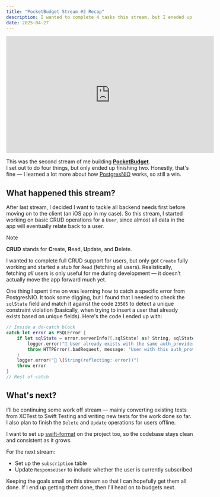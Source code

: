 ```yaml
---
title: "PocketBudget Stream #2 Recap"
description: I wanted to complete 4 tasks this stream, but I eneded up only doing 2 since I didn't account for any troubleshooting time.
date: 2025-04-27
---
```


<iframe width="560" height="315" src="https://www.youtube.com/embed/IBWIWOzYGFQ?si=EUI52IhtaJ0sSUDD" title="YouTube video player" frameborder="0" allow="accelerometer; autoplay; clipboard-write; encrypted-media; gyroscope; picture-in-picture; web-share" referrerpolicy="strict-origin-when-cross-origin" allowfullscreen></iframe>

This was the second stream of me building [**PocketBudget**](/posts/2025/04/24-0704-pocket-budget).  
I set out to do four things, but only ended up finishing two. Honestly, that's fine — I learned a lot more about how [PostgresNIO](https://github.com/vapor/postgres-nio) works, so still a win.

## What happened this stream?

After last stream, I decided I want to tackle all backend needs first before moving on to the client (an iOS app in my case). So this stream, I started working on basic CRUD operations for a `User`, since almost all data in the app will eventually relate back to a user.

> [!NOTE]
> 
> **CRUD** stands for **C**reate, **R**ead, **U**pdate, and **D**elete.

I wanted to complete full CRUD support for users, but only got `Create` fully working and started a stub for `Read` (fetching all users). Realistically, fetching *all* users is only useful for me during development — it doesn’t actually move the app forward much yet.

One thing I spent time on was learning how to catch a specific error from PostgresNIO. It took some digging, but I found that I needed to check the `sqlState` field and match it against the code `23505` to detect a unique constraint violation (basically, when trying to insert a user that already exists based on unique fields). Here's the code I ended up with:

```swift
// Inside a do-catch block
catch let error as PSQLError {
    if let sqlState = error.serverInfo?[.sqlState] as? String, sqlState == "23505" {
        logger.error("🚨 User already exists with the same auth_provider_id and auth_provider")
        throw HTTPError(.badRequest, message: "User with this auth_provider_id and auth_provider already exists.")
    }
    logger.error("🚨 \(String(reflecting: error))")
    throw error
}
// Rest of catch
```

## What's next?

I’ll be continuing some work off stream — mainly converting existing tests from XCTest to Swift Testing and writing new tests for the work done so far. I also plan to finish the `Delete` and `Update` operations for users offline.

I want to set up [swift-format](https://github.com/swiftlang/swift-format) on the project too, so the codebase stays clean and consistent as it grows.

For the next stream:

- Set up the `subscription` table
- Update `ResponseUser` to include whether the user is currently subscribed

Keeping the goals small on this stream so that I can hopefully get them all done. If I end up getting them done, then I'll head on to budgets next.